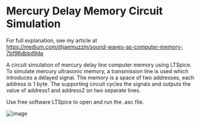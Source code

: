 # Mercury Delay Memory Circuit Simulation
For full explanation, see my article at https://medium.com/@jaemuzzin/sound-waves-as-computer-memory-7bf96dbbd9da

A circuit simulation of mercury delay line computer memory using LTSpice.  To simulate mercury ultrasonic memory, a transmission line is used which introduces a delayed signal.  The memory is a space of two addresses, each address is 1 byte.  The supporting circuit cycles the signals and outputs the value of address1 and address2 on two separate lines.

Use free software LTSpice to open and run the .asc file.

![image](https://github.com/jaemuzzin/mercury_delay_memory_circuit/assets/71602720/548f8636-8d84-42f6-908b-fbe89e283881)

